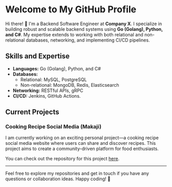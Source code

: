 # Welcome to My GitHub Profile

Hi there! 👋 I'm a Backend Software Engineer at **Company X**. I specialize in building robust and scalable backend systems using **Go (Golang), Python, and C#**. My expertise extends to working with both relational and non-relational databases, networking, and implementing CI/CD pipelines.

## Skills and Expertise

- **Languages:** Go (Golang), Python, and C#
- **Databases:** 
  - Relational: MySQL, PostgreSQL
  - Non-relational: MongoDB, Redis, Elasticsearch
- **Networking:** RESTful APIs, gRPC
- **CI/CD:** Jenkins, GitHub Actions.

## Current Projects

### Cooking Recipe Social Media (Makaji)

I am currently working on an exciting personal project—a cooking recipe social media website where users can share and discover recipes. This project aims to create a community-driven platform for food enthusiasts.

You can check out the repository for this project [here](https://github.com/eifzed/joona).

---

Feel free to explore my repositories and get in touch if you have any questions or collaboration ideas. Happy coding! 🚀
